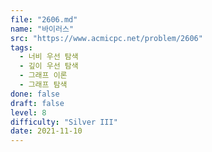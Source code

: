 ```yaml
---
file: "2606.md"
name: "바이러스"
src: "https://www.acmicpc.net/problem/2606"
tags: 
  - 너비 우선 탐색
  - 깊이 우선 탐색
  - 그래프 이론
  - 그래프 탐색
done: false
draft: false
level: 8
difficulty: "Silver III"
date: 2021-11-10
---
```

